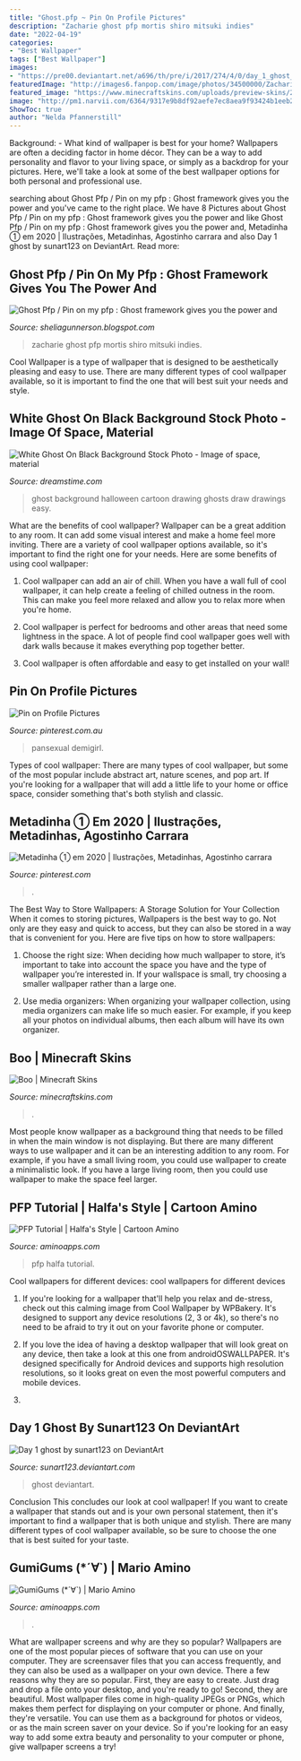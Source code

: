 ```yaml
---
title: "Ghost.pfp ~ Pin On Profile Pictures"
description: "Zacharie ghost pfp mortis shiro mitsuki indies"
date: "2022-04-19"
categories:
- "Best Wallpaper"
tags: ["Best Wallpaper"]
images:
- "https://pre00.deviantart.net/a696/th/pre/i/2017/274/4/0/day_1_ghost_by_sunart123-dbp6pfp.png"
featuredImage: "http://images6.fanpop.com/image/photos/34500000/Zacharie-zacharie-34565415-500-544.png"
featured_image: "https://www.minecraftskins.com/uploads/preview-skins/2021/02/23/boo-16879368.png?v422"
image: "http://pm1.narvii.com/6364/9317e9b8df92aefe7ec8aea9f93424b1eeb29ba7_hq.jpg"
ShowToc: true
author: "Nelda Pfannerstill"
---
```



Background: - What kind of wallpaper is best for your home?
Wallpapers are often a deciding factor in home décor. They can be a way to add personality and flavor to your living space, or simply as a backdrop for your pictures. Here, we'll take a look at some of the best wallpaper options for both personal and professional use.

	

		
searching about Ghost Pfp / Pin on my pfp : Ghost framework gives you the power and you've came to the right place. We have 8 Pictures about Ghost Pfp / Pin on my pfp : Ghost framework gives you the power and like Ghost Pfp / Pin on my pfp : Ghost framework gives you the power and, Metadinha ① em 2020 | Ilustrações, Metadinhas, Agostinho carrara and also Day 1 ghost by sunart123 on DeviantArt. Read more:
		
    
## Ghost Pfp / Pin On My Pfp : Ghost Framework Gives You The Power And

<img loading=lazy src="http://images6.fanpop.com/image/photos/34500000/Zacharie-zacharie-34565415-500-544.png" onerror="this.onerror=null;this.src='https://tse2.mm.bing.net/th?id=OIP.rH1_Ph5_kgPyfeS8RNB_swHaID&amp;pid=15.1';" alt="Ghost Pfp / Pin on my pfp : Ghost framework gives you the power and">

_Source: sheliagunnerson.blogspot.com_

>zacharie ghost pfp mortis shiro mitsuki indies. 

	

Cool Wallpaper is a type of wallpaper that is designed to be aesthetically pleasing and easy to use. There are many different types of cool wallpaper available, so it is important to find the one that will best suit your needs and style.

    
## White Ghost On Black Background Stock Photo - Image Of Space, Material

<img loading=lazy src="https://thumbs.dreamstime.com/b/white-ghost-black-background-felt-halloween-decoration-33455822.jpg" onerror="this.onerror=null;this.src='https://tse1.mm.bing.net/th?id=OIP.TGT3BNNppnr7jw_GzwI7hAHaLH&amp;pid=15.1';" alt="White Ghost On Black Background Stock Photo - Image of space, material">

_Source: dreamstime.com_

>ghost background halloween cartoon drawing ghosts draw drawings easy. 

	

What are the benefits of cool wallpaper?
Wallpaper can be a great addition to any room. It can add some visual interest and make a home feel more inviting. There are a variety of cool wallpaper options available, so it's important to find the right one for your needs. Here are some benefits of using cool wallpaper: 
1. Cool wallpaper can add an air of chill. When you have a wall full of cool wallpaper, it can help create a feeling of chilled outness in the room. This can make you feel more relaxed and allow you to relax more when you're home. 

2. Cool wallpaper is perfect for bedrooms and other areas that need some lightness in the space. A lot of people find cool wallpaper goes well with dark walls because it makes everything pop together better. 

3. Cool wallpaper is often affordable and easy to get installed on your wall!

    
## Pin On Profile Pictures

<img loading=lazy src="https://i.pinimg.com/736x/77/c1/55/77c155b6d3b1de3f2eaac0a52b0f459f.jpg" onerror="this.onerror=null;this.src='https://tse1.mm.bing.net/th?id=OIP.hH06dFPWhC6z6CUkqCsRoQHaHa&amp;pid=15.1';" alt="Pin on Profile Pictures">

_Source: pinterest.com.au_

>pansexual demigirl. 

	

Types of cool wallpaper:
There are many types of cool wallpaper, but some of the most popular include abstract art, nature scenes, and pop art. If you're looking for a wallpaper that will add a little life to your home or office space, consider something that's both stylish and classic.

    
## Metadinha ① Em 2020 | Ilustrações, Metadinhas, Agostinho Carrara

<img loading=lazy src="https://i.pinimg.com/originals/3e/e3/b9/3ee3b984abab895c945ba971aa9fe508.jpg" onerror="this.onerror=null;this.src='https://tse1.mm.bing.net/th?id=OIP.t4ZnVGzDBRhb3AOAdZF16wHaHa&amp;pid=15.1';" alt="Metadinha ① em 2020 | Ilustrações, Metadinhas, Agostinho carrara">

_Source: pinterest.com_

>. 

	

The Best Way to Store Wallpapers: A Storage Solution for Your Collection
When it comes to storing pictures, Wallpapers is the best way to go. Not only are they easy and quick to access, but they can also be stored in a way that is convenient for you. Here are five tips on how to store wallpapers:
1) Choose the right size: When deciding how much wallpaper to store, it’s important to take into account the space you have and the type of wallpaper you’re interested in. If your wallspace is small, try choosing a smaller wallpaper rather than a large one.

2) Use media organizers: When organizing your wallpaper collection, using media organizers can make life so much easier. For example, if you keep all your photos on individual albums, then each album will have its own organizer.

    
## Boo | Minecraft Skins

<img loading=lazy src="https://www.minecraftskins.com/uploads/preview-skins/2021/02/23/boo-16879368.png?v422" onerror="this.onerror=null;this.src='https://tse2.mm.bing.net/th?id=OIP.ef5lQu92amBpeMHkZGoo-gAAAA&amp;pid=15.1';" alt="Boo | Minecraft Skins">

_Source: minecraftskins.com_

>. 

	

Most people know wallpaper as a background thing that needs to be filled in when the main window is not displaying. But there are many different ways to use wallpaper and it can be an interesting addition to any room. For example, if you have a small living room, you could use wallpaper to create a minimalistic look. If you have a large living room, then you could use wallpaper to make the space feel larger.

    
## PFP Tutorial | Halfa&#039;s Style | Cartoon Amino

<img loading=lazy src="http://pm1.narvii.com/6536/5eca5c38781a4554beb24768bfbd582ff11a57e8_hq.jpg" onerror="this.onerror=null;this.src='https://tse1.mm.bing.net/th?id=OIP.z4aYSiG2BRKSWZlAV-sTmgHaHT&amp;pid=15.1';" alt="PFP Tutorial | Halfa&#039;s Style | Cartoon Amino">

_Source: aminoapps.com_

>pfp halfa tutorial. 

	

Cool wallpapers for different devices:
cool wallpapers for different devices 

1. If you're looking for a wallpaper that'll help you relax and de-stress, check out this calming image from Cool Wallpaper by WPBakery. It's designed to support any device resolutions (2, 3 or 4k), so there's no need to be afraid to try it out on your favorite phone or computer.

2. If you love the idea of having a desktop wallpaper that will look great on any device, then take a look at this one from androidOSWALLPAPER. It's designed specifically for Android devices and supports high resolution resolutions, so it looks great on even the most powerful computers and mobile devices.

3.

    
## Day 1 Ghost By Sunart123 On DeviantArt

<img loading=lazy src="https://pre00.deviantart.net/a696/th/pre/i/2017/274/4/0/day_1_ghost_by_sunart123-dbp6pfp.png" onerror="this.onerror=null;this.src='https://tse4.mm.bing.net/th?id=OIP.Gtz-mPQ_qWxcfwGXVdbvIAHaJ4&amp;pid=15.1';" alt="Day 1 ghost by sunart123 on DeviantArt">

_Source: sunart123.deviantart.com_

>ghost deviantart. 

	

Conclusion
This concludes our look at cool wallpaper! If you want to create a wallpaper that stands out and is your own personal statement, then it's important to find a wallpaper that is both unique and stylish. There are many different types of cool wallpaper available, so be sure to choose the one that is best suited for your taste.

    
## GumiGums (*´∀`) | Mario Amino

<img loading=lazy src="http://pm1.narvii.com/6364/9317e9b8df92aefe7ec8aea9f93424b1eeb29ba7_hq.jpg" onerror="this.onerror=null;this.src='https://tse2.mm.bing.net/th?id=OIP.Q8TMPtnRAMKt38f86Jk5jgHaJ4&amp;pid=15.1';" alt="GumiGums (*´∀`) | Mario Amino">

_Source: aminoapps.com_

>. 

	

What are wallpaper screens and why are they so popular?
Wallpapers are one of the most popular pieces of software that you can use on your computer. They are screensaver files that you can access frequently, and they can also be used as a wallpaper on your own device. There a few reasons why they are so popular. First, they are easy to create. Just drag and drop a file onto your desktop, and you're ready to go! Second, they are beautiful. Most wallpaper files come in high-quality JPEGs or PNGs, which makes them perfect for displaying on your computer or phone. And finally, they're versatile. You can use them as a background for photos or videos, or as the main screen saver on your device. So if you're looking for an easy way to add some extra beauty and personality to your computer or phone, give wallpaper screens a try!

